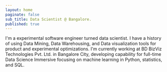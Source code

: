 ```yaml
---
layout: home
paginate: false
sub_title: Data Scientist @ Bangalore.
published: true
---
```


I'm a experimental software engineer turned data scientist.  I have a history of using Data Mining, Data Warehousing, and Data visualization tools for product and experimental optimizations.  I'm currently working at BD BizViz Technologies Pvt. Ltd. in Bangalore City, developing capability for full-time Data Science Immersive focusing on machine learning in Python, statistics, and SQL.
